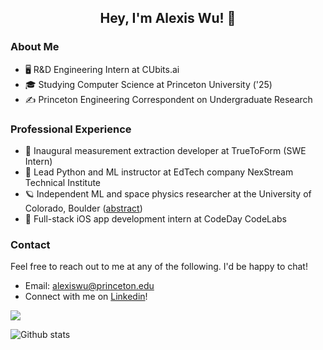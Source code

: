 <div> <h2 align="center"> Hey, I'm Alexis Wu! 👋 </h2> 
</div>

### About Me
* 🖥️  R&D Engineering Intern at CUbits.ai
* 🎓  Studying Computer Science at Princeton University ('25)
* ✍️  Princeton Engineering Correspondent on Undergraduate Research

### Professional Experience
* 👕 Inaugural measurement extraction developer at TrueToForm (SWE Intern)
* 📖 Lead Python and ML instructor at EdTech company NexStream Technical Institute
* 🪐 Independent ML and space physics researcher at the University of Colorado, Boulder ([abstract](https://www.ion.org/publications/abstract.cfm?articleID=17855))
* 📱 Full-stack iOS app development intern at CodeDay CodeLabs

### Contact
Feel free to reach out to me at any of the following. I'd be happy to chat!
* Email: alexiswu@princeton.edu
* Connect with me on [Linkedin](http://linkedin.com/in/alexisjwu)!

![](https://komarev.com/ghpvc/?username=alexisjwu&color=4078c0&style=flat)

![Github stats](https://github-readme-stats.vercel.app/api?username=alexisjwu&theme=github_dark&show_icons=true&count_private=true&hide=,prs,issues,contribs)

<!--
**alexisjwu/alexisjwu** is a ✨ _special_ ✨ repository because its `README.md` (this file) appears on your GitHub profile.

Here are some ideas to get you started:

🔭 I’m currently working on ...
- 🌱 I’m currently learning ...
- 👯 I’m looking to collaborate on ...
- 🤔 I’m looking for help with ...
- 💬 Ask me about ...
- 📫 How to reach me: ...
- 😄 Pronouns: ...
- ⚡ Fun fact: ...
-->
